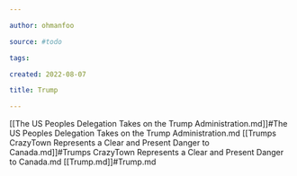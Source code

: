 ```yaml
---

author: ohmanfoo

source: #todo

tags: 

created: 2022-08-07

title: Trump

---
```

[[The US Peoples Delegation Takes on the Trump Administration.md]]#The US Peoples Delegation Takes on the Trump Administration.md
[[Trumps CrazyTown Represents a Clear and Present Danger to Canada.md]]#Trumps CrazyTown Represents a Clear and Present Danger to Canada.md
[[Trump.md]]#Trump.md